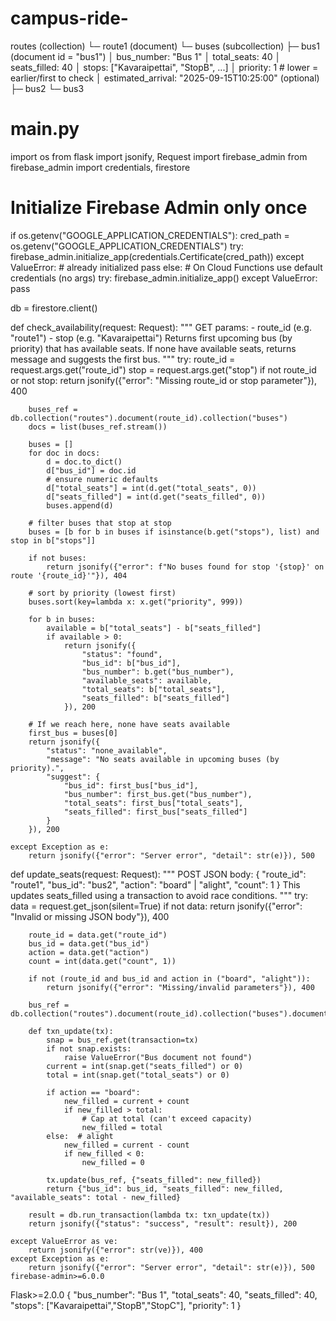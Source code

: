 # campus-ride-
routes (collection)
 └─ route1 (document)
     └─ buses (subcollection)
         ├─ bus1 (document id = "bus1")
         │    bus_number: "Bus 1"
         │    total_seats: 40
         │    seats_filled: 40
         │    stops: ["Kavaraipettai", "StopB", ...]
         │    priority: 1         # lower = earlier/first to check
         │    estimated_arrival: "2025-09-15T10:25:00"  (optional)
         ├─ bus2
         └─ bus3
# main.py
import os
from flask import jsonify, Request
import firebase_admin
from firebase_admin import credentials, firestore

# Initialize Firebase Admin only once
if os.getenv("GOOGLE_APPLICATION_CREDENTIALS"):
    cred_path = os.getenv("GOOGLE_APPLICATION_CREDENTIALS")
    try:
        firebase_admin.initialize_app(credentials.Certificate(cred_path))
    except ValueError:
        # already initialized
        pass
else:
    # On Cloud Functions use default credentials (no args)
    try:
        firebase_admin.initialize_app()
    except ValueError:
        pass

db = firestore.client()

def check_availability(request: Request):
    """
    GET params:
      - route_id (e.g. "route1")
      - stop (e.g. "Kavaraipettai")
    Returns first upcoming bus (by priority) that has available seats.
    If none have available seats, returns message and suggests the first bus.
    """
    try:
        route_id = request.args.get("route_id")
        stop = request.args.get("stop")
        if not route_id or not stop:
            return jsonify({"error": "Missing route_id or stop parameter"}), 400

        buses_ref = db.collection("routes").document(route_id).collection("buses")
        docs = list(buses_ref.stream())

        buses = []
        for doc in docs:
            d = doc.to_dict()
            d["bus_id"] = doc.id
            # ensure numeric defaults
            d["total_seats"] = int(d.get("total_seats", 0))
            d["seats_filled"] = int(d.get("seats_filled", 0))
            buses.append(d)

        # filter buses that stop at stop
        buses = [b for b in buses if isinstance(b.get("stops"), list) and stop in b["stops"]]

        if not buses:
            return jsonify({"error": f"No buses found for stop '{stop}' on route '{route_id}'"}), 404

        # sort by priority (lowest first)
        buses.sort(key=lambda x: x.get("priority", 999))

        for b in buses:
            available = b["total_seats"] - b["seats_filled"]
            if available > 0:
                return jsonify({
                    "status": "found",
                    "bus_id": b["bus_id"],
                    "bus_number": b.get("bus_number"),
                    "available_seats": available,
                    "total_seats": b["total_seats"],
                    "seats_filled": b["seats_filled"]
                }), 200

        # If we reach here, none have seats available
        first_bus = buses[0]
        return jsonify({
            "status": "none_available",
            "message": "No seats available in upcoming buses (by priority).",
            "suggest": {
                "bus_id": first_bus["bus_id"],
                "bus_number": first_bus.get("bus_number"),
                "total_seats": first_bus["total_seats"],
                "seats_filled": first_bus["seats_filled"]
            }
        }), 200

    except Exception as e:
        return jsonify({"error": "Server error", "detail": str(e)}), 500


def update_seats(request: Request):
    """
    POST JSON body:
      {
        "route_id": "route1",
        "bus_id": "bus2",
        "action": "board" | "alight",
        "count": 1
      }
    This updates seats_filled using a transaction to avoid race conditions.
    """
    try:
        data = request.get_json(silent=True)
        if not data:
            return jsonify({"error": "Invalid or missing JSON body"}), 400

        route_id = data.get("route_id")
        bus_id = data.get("bus_id")
        action = data.get("action")
        count = int(data.get("count", 1))

        if not (route_id and bus_id and action in ("board", "alight")):
            return jsonify({"error": "Missing/invalid parameters"}), 400

        bus_ref = db.collection("routes").document(route_id).collection("buses").document(bus_id)

        def txn_update(tx):
            snap = bus_ref.get(transaction=tx)
            if not snap.exists:
                raise ValueError("Bus document not found")
            current = int(snap.get("seats_filled") or 0)
            total = int(snap.get("total_seats") or 0)

            if action == "board":
                new_filled = current + count
                if new_filled > total:
                    # Cap at total (can't exceed capacity)
                    new_filled = total
            else:  # alight
                new_filled = current - count
                if new_filled < 0:
                    new_filled = 0

            tx.update(bus_ref, {"seats_filled": new_filled})
            return {"bus_id": bus_id, "seats_filled": new_filled, "available_seats": total - new_filled}

        result = db.run_transaction(lambda tx: txn_update(tx))
        return jsonify({"status": "success", "result": result}), 200

    except ValueError as ve:
        return jsonify({"error": str(ve)}), 400
    except Exception as e:
        return jsonify({"error": "Server error", "detail": str(e)}), 500 
    firebase-admin>=6.0.0
Flask>=2.0.0
{
  "bus_number": "Bus 1",
  "total_seats": 40,
  "seats_filled": 40,
  "stops": ["Kavaraipettai","StopB","StopC"],
  "priority": 1
}
